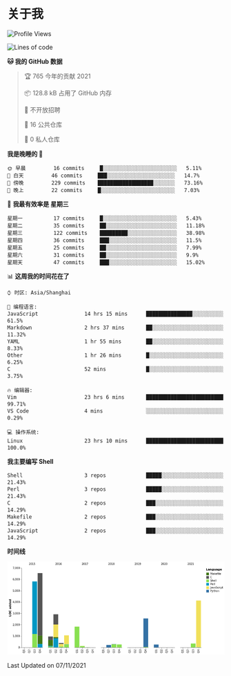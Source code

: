 # 关于我

<!--START_SECTION:waka-->
![Profile Views](http://img.shields.io/badge/%E4%B8%AA%E4%BA%BA%E5%B0%81%E9%9D%A2%E8%A7%82%E7%9C%8B%E6%AC%A1%E6%95%B0-19-blue)

![Lines of code](https://img.shields.io/badge/%E4%BB%8E%E3%80%8C%E4%BD%A0%E5%A5%BD%E4%B8%96%E7%95%8C%E3%80%8D%E6%88%91%E5%B7%B2%E7%BB%8F%E5%86%99%E4%BA%86-27783%20%E8%A1%8C%E4%BB%A3%E7%A0%81-blue)

**🐱 我的 GitHub 数据** 

> 🏆 765 今年的贡献 2021
 > 
> 📦 128.8 kB 占用了 GitHub 内存 
 > 
> 🚫 不开放招聘
 > 
> 📜 16 公共仓库 
 > 
> 🔑 0 私人仓库  
 > 
**我是晚睡的 🦉** 

```text
🌞 早晨         16 commits     █░░░░░░░░░░░░░░░░░░░░░░░░   5.11% 
🌆 白天         46 commits     ███░░░░░░░░░░░░░░░░░░░░░░   14.7% 
🌃 傍晚         229 commits    ██████████████████░░░░░░░   73.16% 
🌙 晚上         22 commits     █░░░░░░░░░░░░░░░░░░░░░░░░   7.03%

```
📅 **我最有效率是 星期三** 

```text
星期一          17 commits     █░░░░░░░░░░░░░░░░░░░░░░░░   5.43% 
星期二          35 commits     ██░░░░░░░░░░░░░░░░░░░░░░░   11.18% 
星期三          122 commits    █████████░░░░░░░░░░░░░░░░   38.98% 
星期四          36 commits     ███░░░░░░░░░░░░░░░░░░░░░░   11.5% 
星期五          25 commits     ██░░░░░░░░░░░░░░░░░░░░░░░   7.99% 
星期六          31 commits     ██░░░░░░░░░░░░░░░░░░░░░░░   9.9% 
星期天          47 commits     ███░░░░░░░░░░░░░░░░░░░░░░   15.02%

```


📊 **这周我的时间花在了** 

```text
⌚︎ 时区: Asia/Shanghai

💬 编程语言: 
JavaScript               14 hrs 15 mins      ███████████████░░░░░░░░░░   61.5% 
Markdown                 2 hrs 37 mins       ██░░░░░░░░░░░░░░░░░░░░░░░   11.32% 
YAML                     1 hr 55 mins        ██░░░░░░░░░░░░░░░░░░░░░░░   8.33% 
Other                    1 hr 26 mins        █░░░░░░░░░░░░░░░░░░░░░░░░   6.25% 
C                        52 mins             █░░░░░░░░░░░░░░░░░░░░░░░░   3.75%

🔥 编辑器: 
Vim                      23 hrs 6 mins       █████████████████████████   99.71% 
VS Code                  4 mins              ░░░░░░░░░░░░░░░░░░░░░░░░░   0.29%

💻 操作系统: 
Linux                    23 hrs 10 mins      █████████████████████████   100.0%

```

**我主要编写 Shell** 

```text
Shell                    3 repos             █████░░░░░░░░░░░░░░░░░░░░   21.43% 
Perl                     3 repos             █████░░░░░░░░░░░░░░░░░░░░   21.43% 
C                        2 repos             ███░░░░░░░░░░░░░░░░░░░░░░   14.29% 
Makefile                 2 repos             ███░░░░░░░░░░░░░░░░░░░░░░   14.29% 
JavaScript               2 repos             ███░░░░░░░░░░░░░░░░░░░░░░   14.29%

```


**时间线**

![Chart not found](https://raw.githubusercontent.com/Arondight/Arondight/master/charts/bar_graph.png) 


 Last Updated on 07/11/2021
<!--END_SECTION:waka-->
